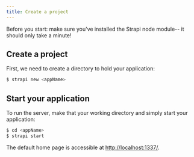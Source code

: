 ```yaml
---
title: Create a project
---
```


Before you start: make sure you've installed the Strapi node module-- it should only take a minute!

## Create a project

First, we need to create a directory to hold your application:

```bash
$ strapi new <appName>
```

## Start your application

To run the server, make that your working directory and simply start your application:

```bash
$ cd <appName>
$ strapi start
```

The default home page is accessible at [http://localhost:1337/](http://localhost:1337/).
